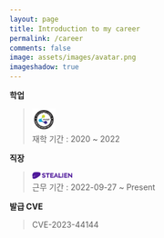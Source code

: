 ```yaml
---
layout: page
title: Introduction to my career
permalink: /career
comments: false
image: assets/images/avatar.png
imageshadow: true
---
```


**학업**<br/>
> <img src="/assets/images/hansei_logo.png" width="40px" alt="Hansei Logo"><br/>
> 재학 기간 :  2020 ~ 2022

**직장**<br/>
> <img src="/assets/images/stealien_logo.png" width="70px" alt="Stealien Logo"><br/>
> 근무 기간 : 2022-09-27 ~ Present

**발급 CVE**<br/>
> CVE-2023-44144 


